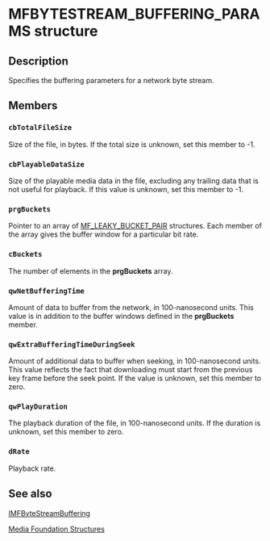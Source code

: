 # MFBYTESTREAM_BUFFERING_PARAMS structure

## Description

Specifies the buffering parameters for a network byte stream.

## Members

### `cbTotalFileSize`

Size of the file, in bytes. If the total size is unknown, set this member to -1.

### `cbPlayableDataSize`

Size of the playable media data in the file, excluding any trailing data that is not useful for playback. If this value is unknown, set this member to -1.

### `prgBuckets`

Pointer to an array of [MF_LEAKY_BUCKET_PAIR](https://learn.microsoft.com/windows/desktop/api/mfidl/ns-mfidl-mf_leaky_bucket_pair) structures. Each member of the array gives the buffer window for a particular bit rate.

### `cBuckets`

The number of elements in the **prgBuckets** array.

### `qwNetBufferingTime`

Amount of data to buffer from the network, in 100-nanosecond units. This value is in addition to the buffer windows defined in the **prgBuckets** member.

### `qwExtraBufferingTimeDuringSeek`

Amount of additional data to buffer when seeking, in 100-nanosecond units. This value reflects the fact that downloading must start from the previous key frame before the seek point. If the value is unknown, set this member to zero.

### `qwPlayDuration`

The playback duration of the file, in 100-nanosecond units. If the duration is unknown, set this member to zero.

### `dRate`

Playback rate.

## See also

[IMFByteStreamBuffering](https://learn.microsoft.com/windows/desktop/api/mfidl/nn-mfidl-imfbytestreambuffering)

[Media Foundation Structures](https://learn.microsoft.com/windows/desktop/medfound/media-foundation-structures)